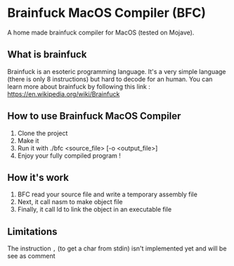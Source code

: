 # Brainfuck MacOS Compiler (BFC)
A home made brainfuck compiler for MacOS (tested on Mojave).

## What is brainfuck
Brainfuck is an esoteric programming language. It's a very simple language (there is only 8 instructions) but hard to decode for an human.
You can learn more about brainfuck by following this link : https://en.wikipedia.org/wiki/Brainfuck

## How to use Brainfuck MacOS Compiler
1. Clone the project
2. Make it
3. Run it with ./bfc <source_file> [-o <output_file>]
4. Enjoy your fully compiled program !

## How it's work
1. BFC read your source file and write a temporary assembly file
2. Next, it call nasm to make object file
3. Finally, it call ld to link the object in an executable file

## Limitations
The instruction ```,``` (to get a char from stdin) isn't implemented yet and will be see as comment
